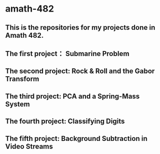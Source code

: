 # amath-482
## This is the repositories for my projects done in Amath 482.
## The first project： Submarine Problem
## The second project: Rock & Roll and the Gabor Transform
## The third project: PCA and a Spring-Mass System
## The fourth project: Classifying Digits
## The fifth project: Background Subtraction in Video Streams
